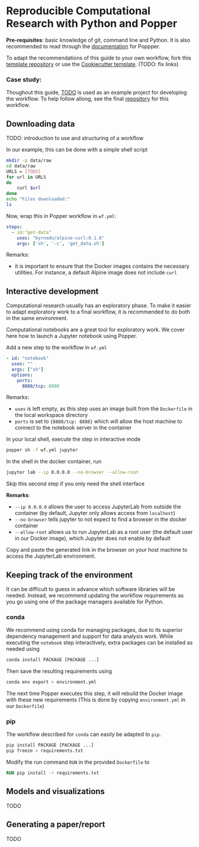 # Reproducible Computational Research with Python and Popper

**Pre-requisites**: basic knowledge of git, command line and Python. It is also 
recommended to read through the 
[documentation](https://popper.readthedocs.io/en/latest/sections/getting_started.html)
for Poppper. 

To adapt the recommendations of this guide to your own workflow, fork this 
[template repository]() or use the [Cookiecutter template](). (TODO: fix links)

### Case study:

Thoughout this guide, [TODO]() is used as an example project for developing the workflow.
To help follow allong, see the final [repository]() for this workflow.

## Downloading data

TODO: introduction to use and structuring of a workflow

In our example, this can be done with a simple shell script

```sh
mkdir -p data/raw
cd data/raw
URLS = [TODO]
for url in URLS
do 
    curl $url
done
echo "Files downloaded:"
ls 
```
Now, wrap this in Popper workflow in `wf.yml`:
```yaml
steps:
  - id:"get-data"
    uses: "byrnedo/alpine-curl:0.1.8"
    args: ['sh', '-c', 'get_data.sh']
```
Remarks:
- it is important to ensure that the Docker images contains the necessary utilities. 
For instance, a default Alpine image does not include `curl` 


## Interactive development

Computational research usually has an exploratory phase.
To make it easier to adapt exploratory work to a final workflow, it is recommended 
to do both in the same environment.

Computational notebooks are a great tool for exploratory work. We cover here how to 
launch a Jupyter notebook using Popper.

Add a new step to the workflow in `wf.yml`
```yml
- id: "notebook"
  uses: ""
  args: ["sh"] 
  options: 
    ports: 
      8888/tcp: 8888
```
Remarks:
- `uses` is left empty, as this step uses an image built from the `Dockerfile` in the local workspace directory
- `ports` is set to `{8888/tcp: 8888}` which will allow the host machine to connect to the notebook server in the container

In your local shell, execute the step in interactive mode
```sh
popper sh -f wf.yml jupyter
```
In the shell in the docker container, run
```sh
jupyter lab --ip 0.0.0.0 --no-browser --allow-root 
```
Skip this second step if you only need the shell interface

**Remarks**:
- `--ip 0.0.0.0` allows the user to access JupyterLab from outside the container (by default, 
Jupyter only allows access from `localhost`)
- `--no-browser` tells jupyter to not expect to find a browser in the docker container
- `--allow-root` allows us to run JupyterLab as a root user (the default user in our Docker
image), which Jupyter does not enable by default

Copy and paste the generated link in the browser on your host machine to access the JupyterLab 
environment.



## Keeping track of the environment

It can be difficult to guess in advance which software libraries will be needed. 
Instead, we recommend updating the workflow requirements as you go using one of 
the package managers available for Python.

### conda
 
We recommend using conda for managing packages, due to its superior dependency 
management and support for data analysis work. 
While executing the `notebook` step interactively, extra packages can be installed as
needed using 
```bash
conda install PACKAGE [PACKAGE ...]
```
Then save the resulting requirements using 
``` bash
conda env export > environment.yml
```
The next time Popper executes this step, it will rebuild the Docker image with
these new requirements (This is done by copying `environment.yml` in our `Dockerfile`)

### pip

The workflow described for `conda` can easily be adapted to `pip`. 

```bash
pip install PACKAGE [PACKAGE ...]
pip freeze > requirements.txt
```
Modify the run command `RUN` in the provided `Dockerfile` to
```dockerfile
RUN pip install -r requirements.txt
```

## Models and visualizations

TODO

## Generating a paper/report

TODO